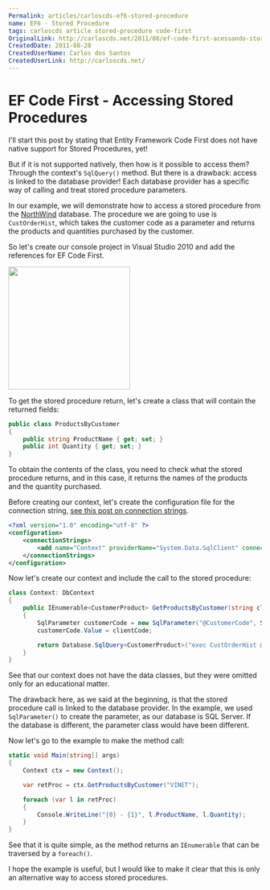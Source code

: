 ```yaml
---
Permalink: articles/carloscds-ef6-stored-procedure
name: EF6 - Stored Procedure
tags: carloscds article stored-procedure code-first
OriginalLink: http://carloscds.net/2011/08/ef-code-first-acessando-stored-procedures/
CreatedDate: 2011-08-20
CreatedUserName: Carlos dos Santos
CreatedUserLink: http://carloscds.net/
---
```


# EF Code First - Accessing Stored Procedures

I'll start this post by stating that Entity Framework Code First does not have native support for Stored Procedures, yet!

But if it is not supported natively, then how is it possible to access them? Through the context's `SqlQuery()` method. But there is a drawback: access is linked to the database provider! Each database provider has a specific way of calling and treat stored procedure parameters.

In our example, we will demonstrate how to access a stored procedure from the [NorthWind](https://github.com/Microsoft/sql-server-samples/tree/master/samples/databases/northwind-pubs) database. The procedure we are going to use is `CustOrderHist`, which takes the customer code as a parameter and returns the products and quantities purchased by the customer.

So let's create our console project in Visual Studio 2010 and add the references for EF Code First.

<img src="http://carloscds.net/wp-content/uploads/2011/08/image_thumb.png" width="242" height="244">

To get the stored procedure return, let's create a class that will contain the returned fields:

```csharp
public class ProductsByCustomer
{
    public string ProductName { get; set; }
    public int Quantity { get; set; }
}
```

To obtain the contents of the class, you need to check what the stored procedure returns, and in this case, it returns the names of the products and the quantity purchased.

Before creating our context, let's create the configuration file for the connection string, [see this post on connection strings](/articles/carloscds-ef6-connection-strings).

```xml
<?xml version="1.0" encoding="utf-8" ?>
<configuration>
    <connectionStrings>
        <add name="Context" providerName="System.Data.SqlClient" connectionString="Data Source=(local);Initial Catalog=Northwind;Persist Security Info=True;User ID=test;Password=test;Pooling=False;MultipleActiveResultSets=true;" />
    </connectionStrings>
</configuration>
```

Now let's create our context and include the call to the stored procedure:

```csharp
class Context: DbContext
{
    public IEnumerable<CustomerProduct> GetProductsByCustomer(string clientCode)
    {
        SqlParameter customerCode = new SqlParameter("@CustomerCode", SqlDbType.Text);
        customerCode.Value = clientCode;

        return Database.SqlQuery<CustomerProduct>("exec CustOrderHist @customerCode", customerID);
    }
}
```

See that our context does not have the data classes, but they were omitted only for an educational matter.

The drawback here, as we said at the beginning, is that the stored procedure call is linked to the database provider. In the example, we used `SqlParameter()` to create the parameter, as our database is SQL Server. If the database is different, the parameter class would have been different.

Now let's go to the example to make the method call:

```csharp
static void Main(string[] args)
{
    Context ctx = new Context();

    var retProc = ctx.GetProductsByCustomer("VINET");

    foreach (var l in retProc)
    {
        Console.WriteLine("{0} - {1}", l.ProductName, l.Quantity);
    }
}
```

See that it is quite simple, as the method returns an `IEnumerable` that can be traversed by a `foreach()`.

I hope the example is useful, but I would like to make it clear that this is only an alternative way to access stored procedures.